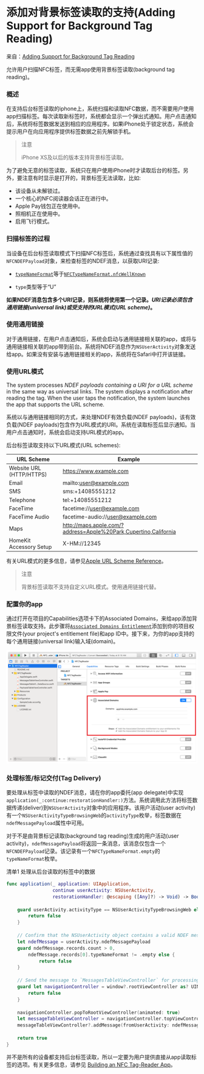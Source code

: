 # 添加对背景标签读取的支持(Adding Support for Background Tag Reading)

来自：[Adding Support for Background Tag Reading](https://developer.apple.com/documentation/corenfc/adding_support_for_background_tag_reading)

允许用户扫描NFC标签，而无需app使用背景标签读取(background tag reading)。



### 概述

在支持后台标签读取的iphone上，系统扫描和读取NFC数据，而不需要用户使用app扫描标签。每次读取新标签时，系统都会显示一个弹出式通知。用户点击通知后，系统将标签数据发送到相应的应用程序。如果iPhone处于锁定状态，系统会提示用户在向应用程序提供标签数据之前先解锁手机。

> 注意
>
> iPhone XS及以后的版本支持背景标签读取。



为了避免无意的标签读取，系统只在用户使用iPhone时才读取后台的标签。另外，要注意有时显示是打开的，背景标签无法读取，比如:

* 该设备从未解锁过。
* 一个核心的NFC阅读器会话正在进行中。
* Apple Pay钱包正在使用中。
* 照相机正在使用中。
* 启用飞行模式。



### 扫描标签的过程

当设备在后台标签读取模式下扫描NFC标签后，系统通过查找具有以下属性值的`NFCNDEFPayload`对象，来检查标签的NDEF消息，以获取URI记录:

* [`typeNameFormat`](https://developer.apple.com/documentation/corenfc/nfcndefpayload/2875566-typenameformat)等于[`NFCTypeNameFormat.nfcWellKnown`](https://developer.apple.com/documentation/corenfc/nfctypenameformat/nfcwellknown)

* `type`类型等于“U”

**如果NDEF消息包含多个URI记录，则系统将使用第一个记录。_URI记录必须包含通用链接(universal link)或受支持的URL模式(URL scheme)_。**



### 使用通用链接

对于通用链接，在用户点击通知后，系统会启动与通用链接相关联的app，或将与通用链接相关联的app带到前台。系统将NDEF消息作为`NSUserActivity`对象发送给app。如果没有安装与通用链接相关的app，系统将在Safari中打开该链接。

### 使用URL模式

The system processes *NDEF payloads containing a URI for a URL scheme* in  the same way as universal links. The system displays a notification  after reading the tag. When the user taps the notification, the system  launches the app that supports the URL scheme. 

系统以与通用链接相同的方式，来处理NDEF有效负载(NDEF payloads)，该有效负载(NDEF payloads)包含作为URL模式的URI。系统在读取标签后显示通知。当用户点击通知时，系统会启动支持URL模式的app。

后台标签读取支持以下URL模式(URL schemes):

| URL Scheme               | Example                                                      |
| ------------------------ | ------------------------------------------------------------ |
| Website URL (HTTP/HTTPS) | https://www.example.com                                      |
| Email                    | mailto:user@example.com                                      |
| SMS                      | sms:+14085551212                                             |
| Telephone                | tel:+14085551212                                             |
| FaceTime                 | facetime://user@example.com                                  |
| FaceTime Audio           | facetime-audio://user@example.com                            |
| Maps                     | http://maps.apple.com/?address=Apple%20Park,Cupertino,California |
| HomeKit Accessory Setup  | X-HM://12345                                                 |

有关URL模式的更多信息，请参见[Apple URL Scheme Reference](https://developer.apple.com/library/archive/featuredarticles/iPhoneURLScheme_Reference/Introduction/Introduction.html#//apple_ref/doc/uid/TP40007899)。



> 注意
>
> 背景标签读取不支持自定义URL模式。使用通用链接代替。



### 配置你的app

通过打开在项目的Capabilities选项卡下的Associated Domains，来给app添加背景标签读取支持。此步骤将[`Associated Domains Entitlement`](https://developer.apple.com/documentation/bundleresources/entitlements/com_apple_developer_associated-domains)添加到你的项目权限文件(your project's entitlement file)和app ID中。接下来，为你的app支持的每个通用链接(universal link)输入域(domain)。



![图1 为每个受支持的通用链接添加域](https://raw.githubusercontent.com/univer2012/personal-document/master/Pictures/2019/Adding_Support_for_Background_Tag_Reading1.png)



### 处理标签/标记交付(Tag Delivery)

要处理从标签中读取的NDEF消息，请在你的app委托(app delegate)中实现`application(_:continue:restorationHandler:)`方法。系统调用此方法将标签数据传递(deliver)到`NSUserActivity`对象中的应用程序。该用户活动(user activity)有一个`NSUserActivityTypeBrowsingWeb`的`activityType`枚举，标签数据在`ndefMessagePayload`属性中可用。

对于不是由背景标记读取(background tag reading)生成的用户活动(user activity)，`ndefMessagePayload`将返回一条消息，该消息仅包含一个`NFCNDEFPayload`记录。该记录有一个`NFCTypeNameFormat.empty`的`typeNameFormat`枚举。



清单1 处理从后台读取的标签中的数据

```swift
func application(_ application: UIApplication,
                 continue userActivity: NSUserActivity,
                 restorationHandler: @escaping ([Any]?) -> Void) -> Bool {

    guard userActivity.activityType == NSUserActivityTypeBrowsingWeb else {
        return false
    }

    // Confirm that the NSUserActivity object contains a valid NDEF message.
    let ndefMessage = userActivity.ndefMessagePayload
    guard ndefMessage.records.count > 0,
        ndefMessage.records[0].typeNameFormat != .empty else {
            return false
    }

    // Send the message to `MessagesTableViewController` for processing.
    guard let navigationController = window?.rootViewController as? UINavigationController else {
        return false
    }

    navigationController.popToRootViewController(animated: true)
    let messageTableViewController = navigationController.topViewController as? MessagesTableViewController
    messageTableViewController?.addMessage(fromUserActivity: ndefMessage)

    return true
}
```

并不是所有的设备都支持后台标签读取，所以一定要为用户提供直接从app读取标签的选项。有关更多信息，请参见 [Building an NFC Tag-Reader App](https://developer.apple.com/documentation/corenfc/building_an_nfc_tag-reader_app)。

